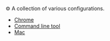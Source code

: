 ⚙️ A collection of various configurations.

- [Chrome](./Chrome)
- [Command line tool](./Command%20line%20tool)
- [Mac](./Mac)
